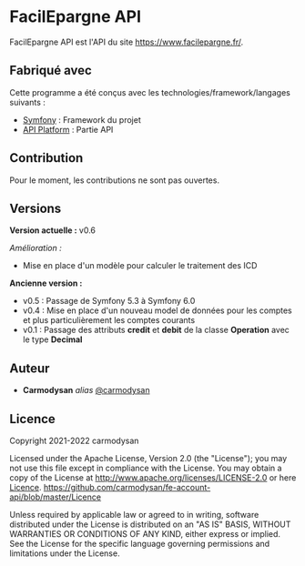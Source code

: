 # FacilEpargne API
FacilEpargne API est l'API du site https://www.facilepargne.fr/. 

## Fabriqué avec
Cette programme a été conçus avec les technologies/framework/langages suivants :
* [Symfony](https://symfony.com/) : Framework du projet
* [API Platform](https://api-platform.com/) : Partie API

## Contribution
Pour le moment, les contributions ne sont pas ouvertes.

## Versions
**Version actuelle :** v0.6

*Amélioration :*
* Mise en place d'un modèle pour calculer le traitement des ICD

**Ancienne version :** 
*  v0.5 : Passage de Symfony 5.3 à Symfony 6.0
*  v0.4 : Mise en place d'un nouveau model de données pour les comptes et plus particulièrement les comptes courants
*  v0.1 : Passage des attributs **credit** et **debit** de la classe **Operation** avec le type **Decimal**

## Auteur
* **Carmodysan** _alias_ [@carmodysan](https://github.com/carmodysan)

## Licence
Copyright 2021-2022 carmodysan

Licensed under the Apache License, Version 2.0 (the "License");
you may not use this file except in compliance with the License.
You may obtain a copy of the License at http://www.apache.org/licenses/LICENSE-2.0 or here [Licence](Licence).
https://github.com/carmodysan/fe-account-api/blob/master/Licence

Unless required by applicable law or agreed to in writing, software
distributed under the License is distributed on an "AS IS" BASIS,
WITHOUT WARRANTIES OR CONDITIONS OF ANY KIND, either express or implied.
See the License for the specific language governing permissions and
limitations under the License.